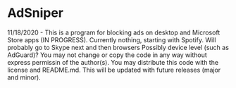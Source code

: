 # AdSniper

  11/18/2020 - 
This is a program for blocking ads on desktop and Microsoft Store apps (IN PROGRESS).
Currently nothing, starting with Spotify.
Will probably go to Skype next and then browsers
Possibly device level (such as AdGuard)?
You may not change or copy the code in any way without express permissin of the author(s).
You may distribute this code with the license and README.md.
This will be updated with future releases (major and minor).


